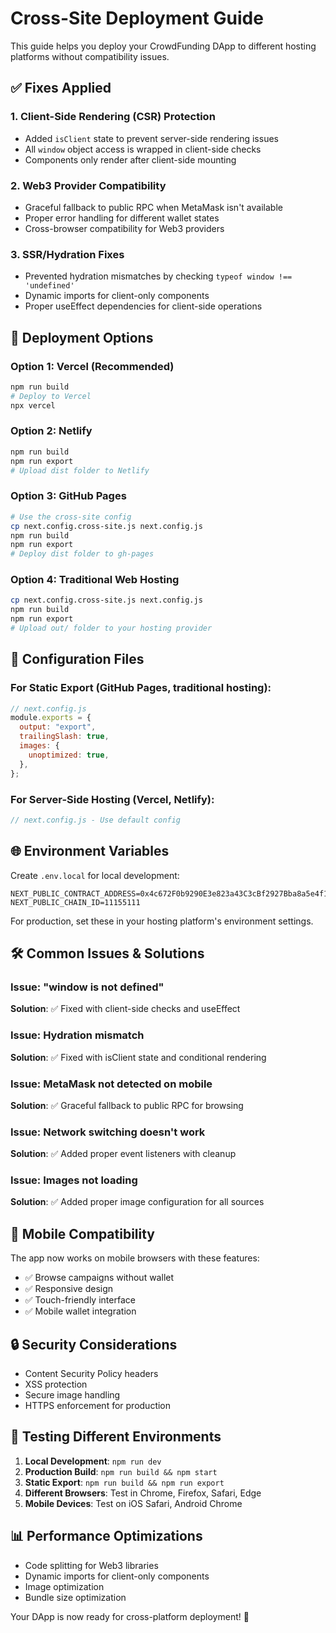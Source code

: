 # Cross-Site Deployment Guide

This guide helps you deploy your CrowdFunding DApp to different hosting platforms without compatibility issues.

## ✅ Fixes Applied

### 1. **Client-Side Rendering (CSR) Protection**

- Added `isClient` state to prevent server-side rendering issues
- All `window` object access is wrapped in client-side checks
- Components only render after client-side mounting

### 2. **Web3 Provider Compatibility**

- Graceful fallback to public RPC when MetaMask isn't available
- Proper error handling for different wallet states
- Cross-browser compatibility for Web3 providers

### 3. **SSR/Hydration Fixes**

- Prevented hydration mismatches by checking `typeof window !== 'undefined'`
- Dynamic imports for client-only components
- Proper useEffect dependencies for client-side operations

## 🚀 Deployment Options

### **Option 1: Vercel (Recommended)**

```bash
npm run build
# Deploy to Vercel
npx vercel
```

### **Option 2: Netlify**

```bash
npm run build
npm run export
# Upload dist folder to Netlify
```

### **Option 3: GitHub Pages**

```bash
# Use the cross-site config
cp next.config.cross-site.js next.config.js
npm run build
npm run export
# Deploy dist folder to gh-pages
```

### **Option 4: Traditional Web Hosting**

```bash
cp next.config.cross-site.js next.config.js
npm run build
npm run export
# Upload out/ folder to your hosting provider
```

## 🔧 Configuration Files

### For Static Export (GitHub Pages, traditional hosting):

```javascript
// next.config.js
module.exports = {
  output: "export",
  trailingSlash: true,
  images: {
    unoptimized: true,
  },
};
```

### For Server-Side Hosting (Vercel, Netlify):

```javascript
// next.config.js - Use default config
```

## 🌐 Environment Variables

Create `.env.local` for local development:

```
NEXT_PUBLIC_CONTRACT_ADDRESS=0x4c672F0b9290E3e823a43C3cBf2927Bba8a5e4f1
NEXT_PUBLIC_CHAIN_ID=11155111
```

For production, set these in your hosting platform's environment settings.

## 🛠️ Common Issues & Solutions

### Issue: "window is not defined"

**Solution**: ✅ Fixed with client-side checks and useEffect

### Issue: Hydration mismatch

**Solution**: ✅ Fixed with isClient state and conditional rendering

### Issue: MetaMask not detected on mobile

**Solution**: ✅ Graceful fallback to public RPC for browsing

### Issue: Network switching doesn't work

**Solution**: ✅ Added proper event listeners with cleanup

### Issue: Images not loading

**Solution**: ✅ Added proper image configuration for all sources

## 📱 Mobile Compatibility

The app now works on mobile browsers with these features:

- ✅ Browse campaigns without wallet
- ✅ Responsive design
- ✅ Touch-friendly interface
- ✅ Mobile wallet integration

## 🔒 Security Considerations

- Content Security Policy headers
- XSS protection
- Secure image handling
- HTTPS enforcement for production

## 🧪 Testing Different Environments

1. **Local Development**: `npm run dev`
2. **Production Build**: `npm run build && npm start`
3. **Static Export**: `npm run build && npm run export`
4. **Different Browsers**: Test in Chrome, Firefox, Safari, Edge
5. **Mobile Devices**: Test on iOS Safari, Android Chrome

## 📊 Performance Optimizations

- Code splitting for Web3 libraries
- Dynamic imports for client-only components
- Image optimization
- Bundle size optimization

Your DApp is now ready for cross-platform deployment! 🎉
